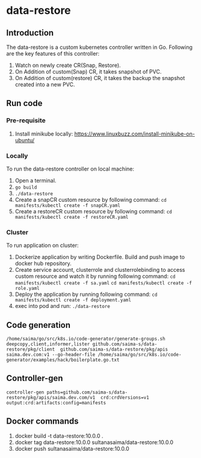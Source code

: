 # data-restore

## Introduction

The data-restore is a custom kubernetes controller written in Go.
Following are the key features of this controller:
1. Watch on newly create CR(Snap, Restore).
2. On Addition of custom(Snap) CR, it takes snapshot of PVC.
3. On Addition of custom(restore) CR, it takes the backup the snapshot created into a new PVC.

## Run code

### Pre-requisite
 1. Install minikube locally: https://www.linuxbuzz.com/install-minikube-on-ubuntu/

### Locally

 To run the data-restore controller on local machine:
 1. Open a terminal.
 2. ```go build```
 3. ```./data-restore```
 4. Create a snapCR custom resource by following command:
    ```cd manifests/kubectl create -f snapCR.yaml```
 5. Create a restoreCR custom resource by following command:
    ```cd manifests/kubectl create -f restoreCR.yaml```

 ### Cluster

 To run application on cluster:
 1. Dockerize application by writing Dockerfile. Build and push image to docker hub repository.
 2. Create service account, clusterrole and clusterrolebinding to access custom resource and watch it by running following command:
    ```cd manifests/kubectl create -f sa.yaml```
    ```cd manifests/kubectl create -f role.yaml```
 3. Deploy the application by running following command:
    ```cd manifests/kubectl create -f deployment.yaml```
 4. exec into pod and run:
    ```./data-restore``` 
 
 
## Code generation
```/home/saima/go/src/k8s.io/code-generator/generate-groups.sh deepcopy,client,informer,lister github.com/saima-s/data-restore/pkg/client  github.com/saima-s/data-restore/pkg/apis saima.dev.com:v1 --go-header-file /home/saima/go/src/k8s.io/code-generator/examples/hack/boilerplate.go.txt```


## Controller-gen
```controller-gen paths=github.com/saima-s/data-restore/pkg/apis/saima.dev.com/v1  crd:crdVersions=v1 output:crd:artifacts:config=manifests```

## Docker commands

1. docker build -t data-restore:10.0.0 .
2. docker tag  data-restore:10.0.0 sultanasaima/data-restore:10.0.0
3. docker push sultanasaima/data-restore:10.0.0







